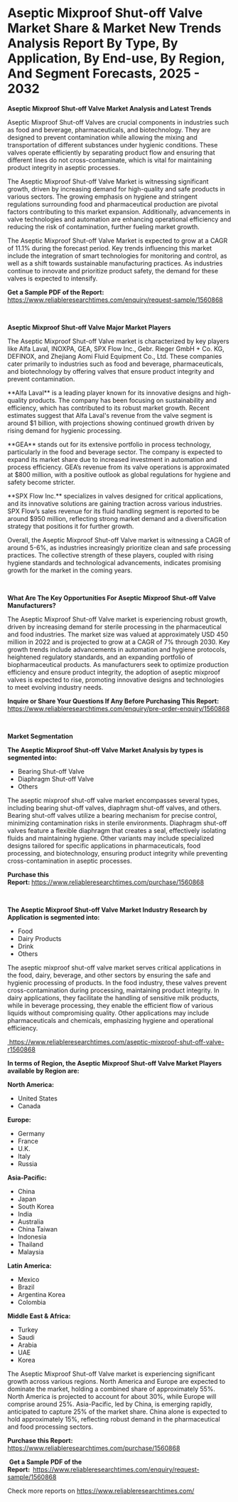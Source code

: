<p><h1>Aseptic Mixproof Shut-off Valve Market Share & Market New Trends Analysis Report By Type, By Application, By End-use, By Region, And Segment Forecasts, 2025 - 2032</h1></p><p><strong>Aseptic Mixproof Shut-off Valve Market Analysis and Latest Trends</strong></p>
<p><p>Aseptic Mixproof Shut-off Valves are crucial components in industries such as food and beverage, pharmaceuticals, and biotechnology. They are designed to prevent contamination while allowing the mixing and transportation of different substances under hygienic conditions. These valves operate efficiently by separating product flow and ensuring that different lines do not cross-contaminate, which is vital for maintaining product integrity in aseptic processes.</p><p>The Aseptic Mixproof Shut-off Valve Market is witnessing significant growth, driven by increasing demand for high-quality and safe products in various sectors. The growing emphasis on hygiene and stringent regulations surrounding food and pharmaceutical production are pivotal factors contributing to this market expansion. Additionally, advancements in valve technologies and automation are enhancing operational efficiency and reducing the risk of contamination, further fueling market growth. </p><p>The Aseptic Mixproof Shut-off Valve Market is expected to grow at a CAGR of 11.1% during the forecast period. Key trends influencing this market include the integration of smart technologies for monitoring and control, as well as a shift towards sustainable manufacturing practices. As industries continue to innovate and prioritize product safety, the demand for these valves is expected to intensify.</p></p>
<p><strong>Get a Sample PDF of the Report:&nbsp;</strong> <a href="https://www.reliableresearchtimes.com/enquiry/request-sample/1560868?utm_campaign=2196&utm_medium=2&utm_source=Github&utm_content=ia&utm_term=11042025&utm_id=aseptic-mixproof-shut-off-valve">https://www.reliableresearchtimes.com/enquiry/request-sample/1560868</a></p>
<p>&nbsp;</p>
<p><strong>Aseptic Mixproof Shut-off Valve Major Market Players</strong></p>
<p><p>The Aseptic Mixproof Shut-off Valve market is characterized by key players like Alfa Laval, INOXPA, GEA, SPX Flow Inc., Gebr. Rieger GmbH + Co. KG, DEFINOX, and Zhejiang Aomi Fluid Equipment Co., Ltd. These companies cater primarily to industries such as food and beverage, pharmaceuticals, and biotechnology by offering valves that ensure product integrity and prevent contamination.</p><p>**Alfa Laval** is a leading player known for its innovative designs and high-quality products. The company has been focusing on sustainability and efficiency, which has contributed to its robust market growth. Recent estimates suggest that Alfa Laval's revenue from the valve segment is around $1 billion, with projections showing continued growth driven by rising demand for hygienic processing.</p><p>**GEA** stands out for its extensive portfolio in process technology, particularly in the food and beverage sector. The company is expected to expand its market share due to increased investment in automation and process efficiency. GEA’s revenue from its valve operations is approximated at $800 million, with a positive outlook as global regulations for hygiene and safety become stricter.</p><p>**SPX Flow Inc.** specializes in valves designed for critical applications, and its innovative solutions are gaining traction across various industries. SPX Flow’s sales revenue for its fluid handling segment is reported to be around $950 million, reflecting strong market demand and a diversification strategy that positions it for further growth.</p><p>Overall, the Aseptic Mixproof Shut-off Valve market is witnessing a CAGR of around 5-6%, as industries increasingly prioritize clean and safe processing practices. The collective strength of these players, coupled with rising hygiene standards and technological advancements, indicates promising growth for the market in the coming years.</p></p>
<p>&nbsp;</p>
<p><strong>What Are The Key Opportunities For Aseptic Mixproof Shut-off Valve Manufacturers?</strong></p>
<p><p>The Aseptic Mixproof Shut-off Valve market is experiencing robust growth, driven by increasing demand for sterile processing in the pharmaceutical and food industries. The market size was valued at approximately USD 450 million in 2022 and is projected to grow at a CAGR of 7% through 2030. Key growth trends include advancements in automation and hygiene protocols, heightened regulatory standards, and an expanding portfolio of biopharmaceutical products. As manufacturers seek to optimize production efficiency and ensure product integrity, the adoption of aseptic mixproof valves is expected to rise, promoting innovative designs and technologies to meet evolving industry needs.</p></p>
<p><strong>Inquire or Share Your Questions If Any Before Purchasing This Report:</strong> <a href="https://www.reliableresearchtimes.com/enquiry/pre-order-enquiry/1560868?utm_campaign=2196&utm_medium=2&utm_source=Github&utm_content=ia&utm_term=11042025&utm_id=aseptic-mixproof-shut-off-valve">https://www.reliableresearchtimes.com/enquiry/pre-order-enquiry/1560868</a></p>
<p>&nbsp;</p>
<p><strong>Market Segmentation</strong></p>
<p><strong>The Aseptic Mixproof Shut-off Valve Market Analysis by types is segmented into:</strong></p>
<p><ul><li>Bearing Shut-off Valve</li><li>Diaphragm Shut-off Valve</li><li>Others</li></ul></p>
<p><p>The aseptic mixproof shut-off valve market encompasses several types, including bearing shut-off valves, diaphragm shut-off valves, and others. Bearing shut-off valves utilize a bearing mechanism for precise control, minimizing contamination risks in sterile environments. Diaphragm shut-off valves feature a flexible diaphragm that creates a seal, effectively isolating fluids and maintaining hygiene. Other variants may include specialized designs tailored for specific applications in pharmaceuticals, food processing, and biotechnology, ensuring product integrity while preventing cross-contamination in aseptic processes.</p></p>
<p><strong>Purchase this Report:&nbsp;</strong><a href="https://www.reliableresearchtimes.com/purchase/1560868?utm_campaign=2196&utm_medium=2&utm_source=Github&utm_content=ia&utm_term=11042025&utm_id=aseptic-mixproof-shut-off-valve">https://www.reliableresearchtimes.com/purchase/1560868</a></p>
<p>&nbsp;</p>
<p><strong>The Aseptic Mixproof Shut-off Valve Market Industry Research by Application is segmented into:</strong></p>
<p><ul><li>Food</li><li>Dairy Products</li><li>Drink</li><li>Others</li></ul></p>
<p><p>The aseptic mixproof shut-off valve market serves critical applications in the food, dairy, beverage, and other sectors by ensuring the safe and hygienic processing of products. In the food industry, these valves prevent cross-contamination during processing, maintaining product integrity. In dairy applications, they facilitate the handling of sensitive milk products, while in beverage processing, they enable the efficient flow of various liquids without compromising quality. Other applications may include pharmaceuticals and chemicals, emphasizing hygiene and operational efficiency.</p></p>
<p><a href="https://www.reliableresearchtimes.com/aseptic-mixproof-shut-off-valve-r1560868?utm_campaign=2196&utm_medium=2&utm_source=Github&utm_content=ia&utm_term=11042025&utm_id=aseptic-mixproof-shut-off-valve">&nbsp;https://www.reliableresearchtimes.com/aseptic-mixproof-shut-off-valve-r1560868</a></p>
<p><strong>In terms of Region, the Aseptic Mixproof Shut-off Valve Market Players available by Region are:</strong></p>
<p>
    <p> <strong> North America: </strong>
        <ul>
            <li>United States</li>
            <li>Canada</li>
        </ul>
        </p> 
    <p> <strong> Europe: </strong>
        <ul>
            <li>Germany</li>
            <li>France</li>
            <li>U.K.</li>
            <li>Italy</li>
            <li>Russia</li>
        </ul>
        </p> 
    <p> <strong> Asia-Pacific: </strong>
        <ul>
            <li>China</li>
            <li>Japan</li>
            <li>South Korea</li>
            <li>India</li>
            <li>Australia</li>
            <li>China Taiwan</li>
            <li>Indonesia</li>
            <li>Thailand</li>
            <li>Malaysia</li>
        </ul>
        </p> 
    <p> <strong> Latin America: </strong>
        <ul>
            <li>Mexico</li>
            <li>Brazil</li>
            <li>Argentina Korea</li>
            <li>Colombia</li>
        </ul>
        </p> 
    <p> <strong> Middle East & Africa: </strong>
        <ul>
            <li>Turkey</li>
            <li>Saudi</li>
            <li>Arabia</li>
            <li>UAE</li>
            <li>Korea</li>
        </ul>
    </p>
    </p>
<p><p>The Aseptic Mixproof Shut-off Valve market is experiencing significant growth across various regions. North America and Europe are expected to dominate the market, holding a combined share of approximately 55%. North America is projected to account for about 30%, while Europe will comprise around 25%. Asia-Pacific, led by China, is emerging rapidly, anticipated to capture 25% of the market share. China alone is expected to hold approximately 15%, reflecting robust demand in the pharmaceutical and food processing sectors.</p></p>
<p><strong>Purchase this Report: </strong><a href="https://www.reliableresearchtimes.com/purchase/1560868?utm_campaign=2196&utm_medium=2&utm_source=Github&utm_content=ia&utm_term=11042025&utm_id=aseptic-mixproof-shut-off-valve">https://www.reliableresearchtimes.com/purchase/1560868</a></p>
<p>&nbsp;<strong>Get a Sample PDF of the Report:&nbsp;&nbsp;</strong><a href="https://www.reliableresearchtimes.com/enquiry/request-sample/1560868?utm_campaign=2196&utm_medium=2&utm_source=Github&utm_content=ia&utm_term=11042025&utm_id=aseptic-mixproof-shut-off-valve">https://www.reliableresearchtimes.com/enquiry/request-sample/1560868</a></p>
<p><strong></strong></p>
<p>Check more reports on <a href="https://www.reliableresearchtimes.com/?utm_campaign=2196&utm_medium=2&utm_source=Github&utm_content=ia&utm_term=11042025&utm_id=aseptic-mixproof-shut-off-valve">https://www.reliableresearchtimes.com/</a></p>